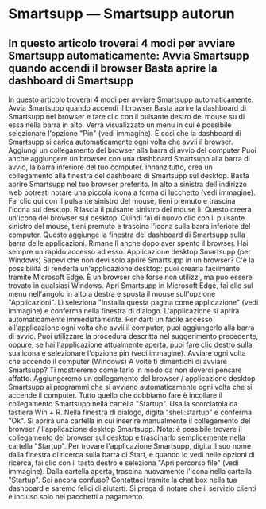 # Smartsupp — Smartsupp autorun
## In questo articolo troverai 4 modi per avviare Smartsupp automaticamente: Avvia Smartsupp quando accendi il browser Basta aprire la dashboard di Smartsupp 
In questo articolo troverai 4 modi per avviare Smartsupp automaticamente:
Avvia Smartsupp quando accendi il browser
Basta aprire la dashboard di Smartsupp nel browser e fare clic con il pulsante destro del mouse su di essa nella barra in alto. Verrà visualizzato un menu in cui è possibile selezionare l'opzione "Pin" (vedi immagine). È così che la dashboard di Smartsupp si carica automaticamente ogni volta che avvii il browser.
Aggiungi un collegamento del browser alla barra di avvio del computer
Puoi anche aggiungere un browser con una dashboard Smartsupp alla barra di avvio, la barra inferiore del tuo computer. Innanzitutto, crea un collegamento alla finestra del dashboard di Smartsupp sul desktop. Basta aprire Smartsupp nel tuo browser preferito. In alto a sinistra dell'indirizzo web potresti notare una piccola icona a forma di lucchetto (vedi immagine).
Fai clic qui con il pulsante sinistro del mouse, tieni premuto e trascina l'icona sul desktop. Rilascia il pulsante sinistro del mouse lì. Questo creerà un'icona del browser sul desktop. Quindi fai di nuovo clic con il pulsante sinistro del mouse, tieni premuto e trascina l'icona sulla barra inferiore del computer. Questo aggiunge la finestra del dashboard di Smartsupp sulla barra delle applicazioni. Rimane lì anche dopo aver spento il browser. Hai sempre un rapido accesso ad esso.
Applicazione desktop Smartsupp (per Windows)
Sapevi che non devi solo aprire Smartsupp in un browser? C'è la possibilità di renderla un'applicazione desktop: puoi crearla facilmente tramite Microsoft Edge. È un browser che forse non utilizzi, ma può essere trovato in qualsiasi Windows. Apri Smartsupp in Microsoft Edge, fai clic sul menu nell'angolo in alto a destra e sposta il mouse sull'opzione "Applicazioni". Lì seleziona "Installa questa pagina come applicazione" (vedi immagine) e conferma nella finestra di dialogo. L'applicazione si aprirà automaticamente immediatamente.
Per darti un facile accesso all'applicazione ogni volta che avvii il computer, puoi aggiungerlo alla barra di avvio. Puoi utilizzare la procedura descritta nel suggerimento precedente, oppure, se hai l'applicazione attualmente aperta, puoi fare clic destro sulla sua icona e selezionare l'opzione pin (vedi immagine).
Avviare ogni volta che accendo il computer (Windows)
A volte ti dimentichi di avviare Smartsupp? Ti mostreremo come farlo in modo da non doverci pensare affatto. Aggiungeremo un collegamento del browser / applicazione desktop Smartsupp ai programmi che si avviano automaticamente ogni volta che si accende il computer. Tutto quello che dobbiamo fare è incollare il collegamento Smartsupp nella cartella "Startup".
Usa la scorciatoia da tastiera Win + R.
Nella finestra di dialogo, digita "shell:startup" e conferma "Ok".
Si aprirà una cartella in cui inserire manualmente il collegamento del browser / l'applicazione desktop Smartsupp.
Nota: è possibile trovare il collegamento del browser sul desktop e trascinarlo semplicemente nella cartella "Startup". Per trovare l'applicazione Smartsupp, digita il suo nome dalla finestra di ricerca sulla barra di Start, e quando lo vedi nelle opzioni di ricerca, fai clic con il tasto destro e seleziona "Apri percorso file" (vedi immagine).
Dalla cartella aperta, trascina nuovamente l'icona nella cartella "Startup".
Sei ancora confuso? Contattaci tramite la chat box nella tua dashboard e saremo felici di aiutarti. Si prega di notare che il servizio clienti è incluso solo nei pacchetti a pagamento.

